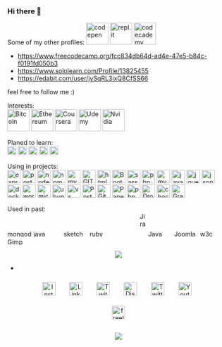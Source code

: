 ### Hi there 👋

Some of my other profiles:
<img src="https://www.vectorlogo.zone/logos/codepen/codepen-icon.svg" height="50" alt="codepen" />
<img src="https://www.vectorlogo.zone/logos/replit/replit-icon.svg" height="50" alt="repl.it" />
<img src="https://www.vectorlogo.zone/logos/codecademy/codecademy-ar21.svg" height="50" alt="codecademy" />
- https://www.freecodecamp.org/fcc834db64d-ad4e-47e5-b84c-f0191fd050b3
- https://www.sololearn.com/Profile/13825455
- https://edabit.com/user/jySqRL3ixQ8CfSS66


<!-- https://www.vectorlogo.zone/logos/codecademy/codecademy-icon.svg -->
<!-- https://www.vectorlogo.zone/logos/grasshopper/grasshopper-icon.svg -->

feel free to follow me :)

<!-- missing: Adobe, unreal-->



<p align="center">

<!-- 
<img src="https://www.vectorlogo.zone/logos/apple/apple-tile.svg" alt="apple" width="55" height="55"/> -->

</p>

<p>Interests: <br />
    <img src="https://www.vectorlogo.zone/logos/bitcoin/bitcoin-icon.svg" alt="Bitcoin" height="50" />
    <img src="https://www.vectorlogo.zone/logos/ethereum/ethereum-icon.svg" alt="Ethereum" height="50" />
    <img src="https://www.vectorlogo.zone/logos/coursera/coursera-icon.svg" alt="Coursera" height="50" />
    <img src="https://www.vectorlogo.zone/logos/udemy/udemy-icon.svg" alt="Udemy" height="50" />
    <img src="https://www.vectorlogo.zone/logos/nvidia/nvidia-icon.svg" alt="Nvidia" height="50" />
</p>


<p>Planed to learn:<br />
    <img src="https://www.vectorlogo.zone/logos/reactjs/reactjs-icon.svg" alt="react" height="20" />
    <img src="https://www.vectorlogo.zone/logos/vuejs/vuejs-ar21.svg" alt="Vuejs" height="20" />
    <img src="https://www.vectorlogo.zone/logos/angular/angular-icon.svg" alt="Angular" height="20" />
    <img src="https://www.vectorlogo.zone/logos/minecraft/minecraft-icon.svg" alt="Minecraft" height="20" />
    <img src="https://www.vectorlogo.zone/logos/unity3d/unity3d-icon.svg" alt="Unity" height="20" />
    <!-- <img src="https://www.vectorlogo.zone/logos/python/python-icon.svg" alt="python" width="55" height="55"/> -->
    <!-- <img src="https://www.vectorlogo.zone/logos/android/android-icon.svg" alt="android" width="55" height="55"/> -->
    <!-- <img src="https://www.vectorlogo.zone/logos/microsoft_azure/microsoft_azure-icon.svg" alt="azure" width="55" height="55"/>  -->
</p>


<p>Using in projects:<br />
    <img src="https://www.vectorlogo.zone/logos/expressjs/expressjs-icon.svg" alt="express.js" height="30" />
    <img src="https://www.vectorlogo.zone/logos/postgresql/postgresql-icon.svg" alt="postgresql" height="30" />
    <img src="https://www.vectorlogo.zone/logos/nodejs/nodejs-icon.svg" alt="nodejs" height="30" />
    <img src="https://www.vectorlogo.zone/logos/npmjs/npmjs-ar21.svg" alt="npm" height="30" />
    <img src="https://www.vectorlogo.zone/logos/mysql/mysql-ar21.svg" alt="mysql" height="30" />
    <img src="https://www.vectorlogo.zone/logos/git-scm/git-scm-icon.svg" alt="GIT" height="30" />
    <img src="https://www.vectorlogo.zone/logos/w3_html5/w3_html5-icon.svg" alt="html 5" height="30" />
    <img src="https://www.vectorlogo.zone/logos/getbootstrap/getbootstrap-icon.svg" alt="Bootstrap" height="30" />
    <img src="https://www.vectorlogo.zone/logos/sass-lang/sass-lang-icon.svg" alt="sass" height="30" />
    <img src="https://www.vectorlogo.zone/logos/phpmyadmin/phpmyadmin-icon.svg" alt="phpmyadmin" height="30" />
    <img src="https://www.vectorlogo.zone/logos/mysql/mysql-ar21.svg" alt="mysql" height="30" />
    <img src="https://www.vectorlogo.zone/logos/javascript/javascript-icon.svg" alt="javascript" height="30" />
    <img src="https://www.vectorlogo.zone/logos/jquery/jquery-icon" alt="jquery" height="30" />
    <img src="https://www.vectorlogo.zone/logos/json/json-ar21.svg" alt="json" height="30" />
    <img src="https://www.vectorlogo.zone/logos/docker/docker-official.svg" alt="docker" height="30" />
    <img src="https://www.vectorlogo.zone/logos/wordpress/wordpress-icon.svg" alt="wordpress" height="30" />
    <img src="https://www.vectorlogo.zone/logos/microsoft/microsoft-icon.svg" alt="microsoft" height="30" />
    <img src="https://www.vectorlogo.zone/logos/ubuntu/ubuntu-tile.svg" alt="ubuntu" height="30" />
    <img src="https://www.vectorlogo.zone/logos/visualstudio_code/visualstudio_code-icon.svg" alt="vs code"
        height="30" />
    <img src="https://www.vectorlogo.zone/logos/getpostman/getpostman-icon.svg" alt="Postman" height="30" />
    <img src="https://www.vectorlogo.zone/logos/github/github-icon.svg" alt="Github" height="30" />
    <img src="https://www.vectorlogo.zone/logos/papertrailapp/papertrailapp-icon.svg" alt="Papertrail" height="30" />
    <img src="https://www.vectorlogo.zone/logos/php/php-horizontal.svg" alt="php" height="30" />
    <img src="https://www.vectorlogo.zone/logos/dropbox/dropbox-icon.svg" alt="Dropbox" height="30" />
    <img src="https://www.vectorlogo.zone/logos/chocolatey/chocolatey-icon.svg" alt="chocolatey" height="30" />
    <img src="https://www.vectorlogo.zone/logos/gravatar/gravatar-icon.svg" alt="Gravatar" height="30" />
    </ p>



        
<!-- - 🔭 I’m currently working on ...
- 🌱 I’m currently learning ...
- 👯 I’m looking to collaborate on ...
- 🤔 I’m looking for help with ...
- 💬 Ask me about ...
- 📫 How to reach me: ...
- 😄 Pronouns: ...
- ⚡ Fun fact: ... -->


Used in past:<br />
<img src="https://www.vectorlogo.zone/logos/mongodb/mongodb-icon.svg" alt="mongodb" width="55" height="15"/>
<img src="https://www.vectorlogo.zone/logos/java/java-icon.svg" alt="java" width="65" height="15" />
<img src="https://www.vectorlogo.zone/logos/sketchapp/sketchapp-icon.svg" alt="sketch" width="55" height="15" />
<img src="https://www.vectorlogo.zone/logos/ruby-lang/ruby-lang-icon.svg" alt="ruby" width="110" height="15" />
<img src="https://www.vectorlogo.zone/logos/atlassian_jira/atlassian_jira-icon.svg" alt="Jira" width="15"
    height="55" />
<img src="https://www.vectorlogo.zone/logos/java/java-vertical.svg" alt="Java" width="55" height="15" />
<img src="https://www.vectorlogo.zone/logos/joomla/joomla-icon.svg" alt="Joomla" width="55" height="15" />
<img src="https://www.vectorlogo.zone/logos/w3c_xml/w3c_xml-icon.svg" alt="w3c" width="55" height="15" />
<img src="https://www.vectorlogo.zone/logos/gimp/gimp-icon.svg" alt="Gimp" width="55" height="15" />




<!-- source: https://github.com/anuraghazra/github-readme-stats -->
<p align="center"> <img
        src="https://github-readme-stats.vercel.app/api/top-langs/?username=itsAnyTime&langs_count=10&theme=chartreuse-dark&layout=compact" />
</p>


*

<!-- social media -->
<p align="center">
    <a href="https://www.instagram.com/itsanytime/" target="_blank"><img style="padding: 10px"
            src="https://www.vectorlogo.zone/logos/instagram/instagram-icon.svg" target="_blank" alt="Instagram"
            height="30" /></a>&nbsp;&nbsp;
    <a href="https://www.linkedin.com/in/itsanytime/" target="_blank"><img style="padding: 10px"
            src="https://www.vectorlogo.zone/logos/linkedin/linkedin-tile.svg" alt="LinkedIn"
            height="30" /></a>&nbsp;&nbsp;
    <a href="https://www.twitch.tv/itsanytime" target="_blank"><img style="padding: 10px"
            src="https://www.vectorlogo.zone/logos/twitch/twitch-icon.svg" alt="Twitch"
            height="30" /></a>&nbsp;&nbsp;
    <a href="https://discord.gg/DrUcjG6gkN" target="_blank"><img style="padding: 10px"
            src="https://www.vectorlogo.zone/logos/discordapp/discordapp-tile.svg" alt="Discord"
            height="30" /></a>&nbsp;&nbsp;
    <a href="https://twitter.com/spiderany" target="_blank"><img style="padding: 10px"
            src="https://www.vectorlogo.zone/logos/twitter/twitter-official.svg" alt="Twitter"
            height="30" /></a>&nbsp;&nbsp;
    <a href="https://www.youtube.com/channel/UCKLfVwCfdKRnt5ppD2kgQ2g" target="_blank"><img style="padding: 10px"
            src="https://www.vectorlogo.zone/logos/youtube/youtube-icon.svg" alt="Youtube"
            height="30" /></a>&nbsp;&nbsp;
</p>
<p align="center">
    <a href="https://www.itsanytime.de/" target="_blank"><img src="https://www.vectorlogo.zone/logos/freelancer/freelancer-icon.svg"
            alt="freelancer" height="30" /></a>
</p>

<p align="center">
    <br>
    <img src="https://profile-counter.glitch.me/itsAnyTime/count.svg" />
</p>